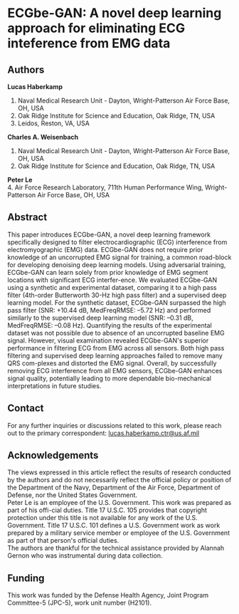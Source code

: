 # ECGbe-GAN: A novel deep learning approach for eliminating ECG inteference from EMG data  
## Authors
**Lucas Haberkamp** 
1. Naval Medical Research Unit - Dayton, Wright-Patterson Air Force Base, OH, USA 
2. Oak Ridge Institute for Science and Education, Oak Ridge, TN, USA 
3. Leidos, Reston, VA, USA 
  
**Charles A. Weisenbach** 
1. Naval Medical Research Unit - Dayton, Wright-Patterson Air Force Base, OH, USA
2. Oak Ridge Institute for Science and Education, Oak Ridge, TN, USA 

**Peter Le**  
4. Air Force Research Laboratory, 711th Human Performance Wing, Wright-Patterson Air Force Base, OH, USA

## Abstract
This paper introduces ECGbe-GAN, a novel deep learning framework specifically designed to filter electrocardiographic (ECG) interference from electromyographic (EMG) data. ECGbe-GAN does not require prior knowledge of an uncorrupted EMG signal for training, a common road-block for developing denoising deep learning models. Using adversarial training, ECGbe-GAN can learn solely from prior knowledge of EMG segment locations with significant ECG interfer-ence. We evaluated ECGbe-GAN using a synthetic and experimental dataset, comparing it to a high pass filter (4th-order Butterworth 30-Hz high pass filter) and a supervised deep learning model. For the synthetic dataset, ECGbe-GAN surpassed the high pass filter (SNR: +10.44 dB, MedFreqRMSE: –5.72 Hz) and performed similarly to the supervised deep learning model (SNR: –0.31 dB, MedFreqRMSE: –0.08 Hz). Quantifying the results of the experimental dataset was not possible due to absence of an uncorrupted baseline EMG signal. However, visual examination revealed ECGbe-GAN's superior performance in filtering ECG from EMG across all sensors. Both high pass filtering and supervised deep learning approaches failed to remove many QRS com-plexes and distorted the EMG signal. Overall, by successfully removing ECG interference from all EMG sensors, ECGbe-GAN enhances signal quality, potentially leading to more dependable bio-mechanical interpretations in future studies.

## Contact
For any further inquiries or discussions related to this work, please reach out to the primary correspondent: lucas.haberkamp.ctr@us.af.mil

## Acknowledgements
The views expressed in this article reflect the results of research conducted by the authors and do not necessarily reflect the official policy or position of the Department of the Navy, Department of the Air Force, Department of Defense, nor the United States Government.  
Peter Le is an employee of the U.S. Government. This work was prepared as part of his offi-cial duties. Title 17 U.S.C. 105 provides that copyright protection under this title is not available for any work of the U.S. Government. Title 17 U.S.C. 101 defines a U.S. Government work as work prepared by a military service member or employee of the U.S. Government as part of that person's official duties.  
The authors are thankful for the technical assistance provided by Alannah Gernon who was instrumental during data collection.  

## Funding
This work was funded by the Defense Health Agency, Joint Program Committee-5 (JPC-5), work unit number (H2101).  
